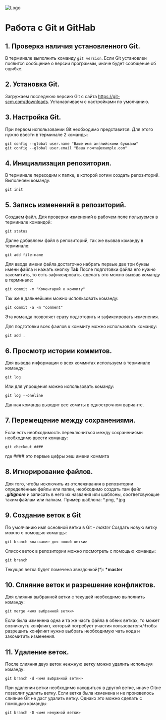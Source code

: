 ![Logo](Git-Logo-1788C.png)
# Работа с Git и GitHab
## 1. Проверка наличия установленного Git.
В терминале выполнить команду `git version`.
Если Git установлен появится сообщение о версии программы, иначе будет сообщение об ошибке.
## 2. Установка Git.
Загружаем последнюю версию Git с сайта https://git-scm.com/downloads.
Устанавливаем с настройками по умолчанию.
## 3. Настройка Git.
При первом использовании Git необходимо представится.
Для этого нужно ввести в терминале 2 команды:
```
git config --global user.name "Ваше имя английскими буквами"
git config --global user.email "Ваша почта@example.com"
```
## 4. Инициализация репозитория.
В терминале переходим к папке, в которой хотим создать репозиторий.
Выполняем команду:
```
git init
```
## 5. Запись изменений в репозиторий.
Создаем файл. Для проверки изменений в рабочем поле пользуемся в терминале командой:
```
git status
```
Далее добавляем файл в репозиторий, так же вызвав команду в терминале:
``` 
git add file-name
```
Для ввода имени файла достаточно набрать первые две три буквы имени файла и  нажать кнопку **Tab**
После подготовки файла его нужно закомитить, то есть зафиксировать. сделать это можно вызвав команду в терминале:
```
git commit -m "Коментарий к коммиту"
```
Так же в дальнейшем можно использовать команду:
```
git commit -a -m "comment"
```
Эта команда позволяет сразу подготовить и зафиксировать изменения.

Для подготовки всех фаилов к коммиту можно использовать команду:
```
git add .
```

## 6. Просмотр истории коммитов.
Для вывода информации о всех коммитах используем в терминале команду:
```
git log
```
Или для упрощения можно использовать команду:
```
git log --oneline
```
Данная команда выводит все комиты в однострочном варианте.

## 7. Перемещение между сохранениями.
Если есть необходимость переключиться между сохранениями необходимо ввести команду:
```
git checkout ####
```
где #### это первые цифры хеш имени коммита
## 8. Игнорирование файлов.
Для того, чтобы исключить из отслеживания в репозитории определённые файлы или папки, необходимо создать там файл ***.gitignore*** и записать в него их названия или шаблоны, соответсвующие таким файлам или папкам. Пример шаблона:
*.png, *.jpg

## 9. Создание веток в Git
По умолчанию имя основной ветки в Git - *master*
Создать новую ветку можно с помощью команды:
```
git branch <название для новой ветки>
```
Список веток в репозитории можно посмотреть с помощью команды:
```
git branch
```
Текущая ветка будет помечена звездочкой(*): **\*master**
## 10. Слияние веток и разрешение конфликтов.
Для слияния выбранной ветки с текущей необходимо выполнить команду:
```
git merge <имя выбранной ветки>
```
Если была изменена одна и та же часть файла в обеих ветках, то может возникнуть конфликт, который потребует участия пользователя.Чтобы разрешить конфликт нужно выбрать необходимую чать кода и закомитить изменения.
## 11. Удаление веток.
После слияния двух веток ненжную ветку можно удалить используя команду:
```
git branch -d <имя выбранной ветки>
```
При удалении ветки необходимо находиться в другой ветке, иначе Gitне позволит удалить ветку.
Если ветка была изменена и не произвелось слияние Git не даст удалить ветку. Однако это можно сделать с помощью команды:
``` 
git branch -D <имя ненужной ветки>
```